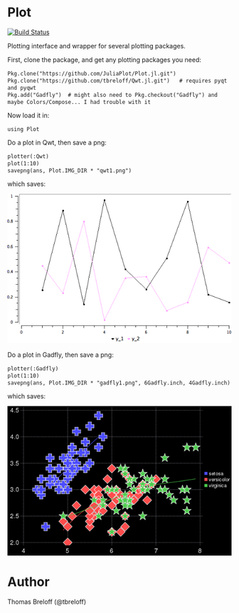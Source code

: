 # Plot

[![Build Status](https://travis-ci.org/tbreloff/Plot.jl.svg?branch=master)](https://travis-ci.org/tbreloff/Plot.jl)

Plotting interface and wrapper for several plotting packages.

First, clone the package, and get any plotting packages you need:

```
Pkg.clone("https://github.com/JuliaPlot/Plot.jl.git")
Pkg.clone("https://github.com/tbreloff/Qwt.jl.git")   # requires pyqt and pyqwt
Pkg.add("Gadfly")  # might also need to Pkg.checkout("Gadfly") and maybe Colors/Compose... I had trouble with it
```

Now load it in:

```
using Plot
```

Do a plot in Qwt, then save a png:

```
plotter(:Qwt)
plot(1:10)
savepng(ans, Plot.IMG_DIR * "qwt1.png")
```

which saves:

![qwt_plt](img/qwt1.png)


Do a plot in Gadfly, then save a png:

```
plotter(:Gadfly)
plot(1:10)
savepng(ans, Plot.IMG_DIR * "gadfly1.png", 6Gadfly.inch, 4Gadfly.inch)
```

which saves:

![gadfly_plt](img/gadfly1.png)



# Author

Thomas Breloff (@tbreloff)


